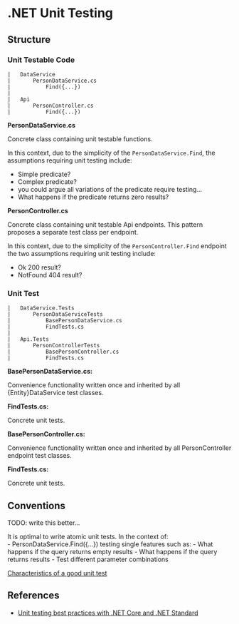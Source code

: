 # .NET Unit Testing

## Structure

### Unit Testable Code

```
|	DataService
|		PersonDataService.cs
|           Find({...})
|
|	Api
|		PersonController.cs
|           Find({...})
```

**PersonDataService.cs**

Concrete class containing unit testable functions.

In this context, due to the simplicity of the `PersonDataService.Find`, the assumptions requiring unit testing include:

- Simple predicate?
- Complex predicate?
- you could argue all variations of the predicate require testing...
- What happens if the predicate returns zero results?

**PersonController.cs**

Concrete class containing unit testable Api endpoints. This pattern proposes a separate test class per endpoint.

In this context, due to the simplicity of the `PersonController.Find` endpoint the two assumptions requiring unit testing include:

- Ok 200 result?
- NotFound 404 result?

### Unit Test

```
|	DataService.Tests
|		PersonDataServiceTests
|			BasePersonDataService.cs
|			FindTests.cs
|
|	Api.Tests
|		PersonControllerTests
|			BasePersonController.cs
|			FindTests.cs
```

**BasePersonDataService.cs:**

Convenience functionality written once and inherited by all {Entity}DataService test classes.

**FindTests.cs:**

Concrete unit tests. 

**BasePersonController.cs:**

Convenience functionality written once and inherited by all PersonController endpoint test classes.

**FindTests.cs:**

Concrete unit tests. 

## Conventions

TODO: write this better...

It is optimal to write atomic unit tests. In the context of:  
    - PersonDataService.Find({...}) testing single features such as:
        - What happens if the query returns empty results
        - What happens if the query returns results
        - Test different parameter combinations


[Characteristics of a good unit test](https://learn.microsoft.com/en-us/dotnet/core/testing/unit-testing-best-practices#characteristics-of-a-good-unit-test)

## References

- [Unit testing best practices with .NET Core and .NET Standard](https://learn.microsoft.com/en-us/dotnet/core/testing/unit-testing-best-practices?source=recommendations)